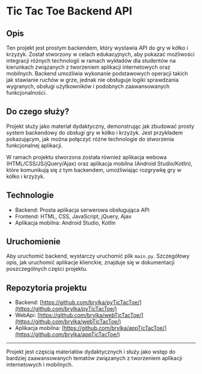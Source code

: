 
# Tic Tac Toe Backend API

## Opis
Ten projekt jest prostym backendem, który wystawia API do gry w kółko i krzyżyk. Został stworzony w celach edukacyjnych, aby pokazać możliwości integracji różnych technologii w ramach wykładów dla studentów na kierunkach związanych z tworzeniem aplikacji internetowych oraz mobilnych. Backend umożliwia wykonanie podstawowych operacji takich jak stawianie ruchów w grze, jednak nie obsługuje logiki sprawdzania wygranych, obsługi użytkowników i podobnych zaawansowanych funkcjonalności.

## Do czego służy?
Projekt służy jako materiał dydaktyczny, demonstrując jak zbudować prosty system backendowy do obsługi gry w kółko i krzyżyk. Jest przykładem pokazującym, jak można połączyć różne technologie do stworzenia funkcjonalnej aplikacji.

W ramach projektu stworzona została również aplikacja webowa (HTML/CSS/JS/jQuery/Ajax) oraz aplikacja mobilna (Android Studio/Kotlin), które komunikują się z tym backendem, umożliwiając rozgrywkę gry w kółko i krzyżyk.

## Technologie
- Backend: Prosta aplikacja serwerowa obsługująca API
- Frontend: HTML, CSS, JavaScript, jQuery, Ajax
- Aplikacja mobilna: Android Studio, Kotlin

## Uruchomienie
Aby uruchomić backend, wystarczy uruchomić plik `main.py`. Szczegółowy opis, jak uruchomić aplikacje klienckie, znajduje się w dokumentacji poszczególnych części projektu.

## Repozytoria projektu
- Backend: [https://github.com/brylka/pyTicTacToe/](https://github.com/brylka/pyTicTacToe/)
- WebApi: [https://github.com/brylka/webTicTacToe/](https://github.com/brylka/webTicTacToe/)
- Aplikacja mobilna: [https://github.com/brylka/appTicTacToe/](https://github.com/brylka/appTicTacToe/)

---

Projekt jest częścią materiałów dydaktycznych i służy jako wstęp do bardziej zaawansowanych tematów związanych z tworzeniem aplikacji internetowych i mobilnych.
